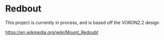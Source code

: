 # Redbout

This project is currently in process, and is based off the VORON2.2 design


https://en.wikipedia.org/wiki/Mount_Redoubt
